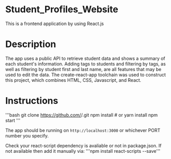 # Student_Profiles_Website

This is a frontend application by using React.js

# Description

The app uses a public API to retrieve student data and shows a summary of each student's information. Adding tags to students and filtering by tags, as well as filtering by student first and last name, are all features that may be used to edit the data. The create-react-app toolchain was used to construct this project, which combines HTML, CSS, Javascript, and React.

# Instructions
'''bash
git clone https://github.com/<username>/<repo-name>.git
npm install # or yarn install
npm start
'''
  
The app should be running on `http://localhost:3000` or whichever PORT number you specify.
  
Check your react-script dependency is avaliable or not in package.json.
If not available then add it manually via:
'''npm install react-scripts --save'''
